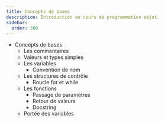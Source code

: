 ```yaml
---
title: Concepts de bases
description: Introduction au cours de programmation objet.
sidebar:
  order: 300
---
```


- Concepts de bases
    - Les commentaires
    - Valeurs et types simples
    - Les variables
      - Convention de nom
    - Les structures de contrôle
      - Boucle for et while
    - Les fonctions
      - Passage de paramètres
      - Retour de valeurs
      - Docstring
    - Portée des variables
